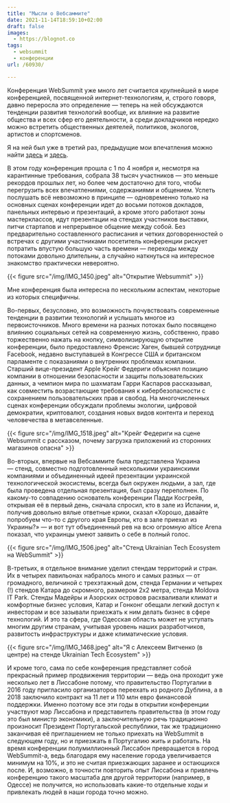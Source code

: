 ```yaml
---
title: "Мысли о Вебсаммите"
date: 2021-11-14T18:59:10+02:00
draft: false
images:
  - https://blognot.co
tags:
  - websummit
  - конференции
url: /60930/

---
```

Конференция WebSummit уже много лет считается крупнейшей в мире конференцией, посвященной интернет-технологиям, и, строго говоря, давно переросла это определение — теперь на ней обсуждаются тенденции развития технологий вообще, их влияние на развитие общества и всех сфер его деятельности, а среди докладчиков нередко можно встретить общественных деятелей, политиков, экологов, артистов и спортсменов.

Я на ней был уже в третий раз, предыдущие мои впечатления можно найти [здесь](https://blognot.co/57020/) и [здесь](https://blognot.co/12177/).

В этом году конференция прошла с 1 по 4 ноября и, несмотря на карантинные требования, собрала 38 тысяч участников — это меньше рекордов прошлых лет, но более чем достаточно для того, чтобы перегрузить всех впечатлениями, содержаниями и общением. Успеть послушать всё невозможно в принципе — одновременно только на основных сценах конференции идет до восьми потоков докладов, панельных интервью и презентаций, а кроме этого работают зоны мастерклассов, идут презентации на стендах участников выставки, питчи стартапов и непрерывное общение между собой. Без предварительно составленного расписания и четких договоренностей о встречах с другими участниками посетитель конференции рискует потратить впустую большую часть времени — переходы между потоками довольно длительны, а случайно наткнуться на интересное знакомство практически невероятно.

{{< figure src="/img/IMG_1450.jpeg" alt="Открытие Websummit" >}}

Мне конференция была интересна по нескольким аспектам, некоторые из которых специфичны.

Во-первых, безусловно, это возможность почувствовать современные тенденции в развитии технологий и услышать многое из первоисточников. Много времени на разных потоках было посвящено влиянию социальных сетей на современную жизнь, собственно, право торжественно нажать на кнопку, символизирующую открытие конференции, было предоставлено Френсис Хаген, бывшей сотруднице Facebook, недавно выступавшей в Конгрессе США и британском парламенте с показаниями о внутренних проблемах компании. Старший вице-президент Apple Крейг Федериги объяснял позицию компании в отношении безопасности и защиты пользовательских данных, а чемпион мира по шахматам Гарри Каспаров рассказывал, как совместить возрастающие требования к кибербезопасности с сохранением пользовательских прав и свобод. На многочисленных сценах конференции обсуждали проблемы экологии, цифровой демократии, криптовалют, создания новых видов контента и переход человечества в метавселенные.

{{< figure src="/img/IMG_1518.jpeg" alt="Крейг Федериги на сцене Websummit с рассказом, почему загрузка приложений из сторонних магазинов опасна" >}}

Во-вторых, впервые на Вебсаммите была представлена Украина — стенд, совместно подготовленный несколькими украинскими компаниями и объединенный идеей презентации украинской технологической экосистемы, всегда был окружен людьми, а зал, где была проведена отдельная презентация, был сразу переполнен. По какому-то совпадению основатель конференции Падди Косгрейв, открывая её в первый день, сначала спросил, кто в зале из Испании, и, получив довольно вялые ответные крики, сказал «Хорошо, давайте попробуем что-то с другого края Европы, кто в зале приехал из Украины?» — и вот тут объединенный рев на всю огромную altice Arena показал, что украинцы умеют заявить о себе в полный голос. 

{{< figure src="/img/IMG_1506.jpeg" alt="Стенд Ukrainian Tech Ecosystem на WebSummit" >}}

В-третьих, я отдельное внимание уделил стендам территорий и стран. Их в четырех павильонах набралось много и самых разных — от громадного, величиной с трехэтажный дом, стенда Германии и четырех (!) стендов Катара до скромного, размером 2х2 метра, стенда Moldova IT Park. Стенды Мадейры и Азорских островов расхваливали климат и комфортные бизнес условия, Катар и Гонконг обещали легкий доступ к инвесторам и все зазывали приезжать к ним делать бизнес в сфере технологий. И это та сфера, где Одесская область может не уступать многим другим странам, учитывая уровень наших разработчиков, развитость инфраструктуры и даже климатические условия.

{{< figure src="/img/IMG_1468.jpeg" alt="Я с Алексеем Витченко (в центре) на стенде Ukrainian Tech Ecosystem" >}}

И кроме того, сама по себе конференция представляет собой прекрасный пример продвижения территории — ведь она проходит уже несколько лет в Лиссабоне потому, что правительство Португалии в 2016 году пригласило организаторов переехать из родного Дублина, а в 2018 заключило контракт на 11 лет и 110 млн евро финансовой поддержки. Именно поэтому все эти годы в открытии конференции участвуют мэр Лиссабона и представитель правительства (в этом году это был министр экономики), а заключительную речь традиционно произносит Президент Португальской республики, так же традиционно заканчивая её приглашением не только приехать на WebSummit в следующем году, но и приезжать в Португалию жить и работать. На время конференции полумиллионный Лиссабон превращается в город WebSummit-а, ведь благодаря ему население города увеличивается минимум на 10%, и это не считая приезжающих заранее и остающихся после. И, возможно, в точности повторить опыт Лиссабона и привлечь конференцию такого масштаба для другой территории (например, в Одессе) не получится, но использовать какие-то отдельные ходы и привлекать людей в наши города точно можно.